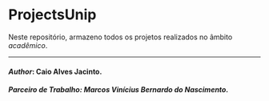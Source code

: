 # ProjectsUnip
Neste repositório, armazeno todos os projetos realizados no âmbito _acadêmico_.
***
#### *Author*: Caio Alves Jacinto.
##### *Parceiro de Trabalho*: Marcos Vinícius Bernardo do Nascimento.
